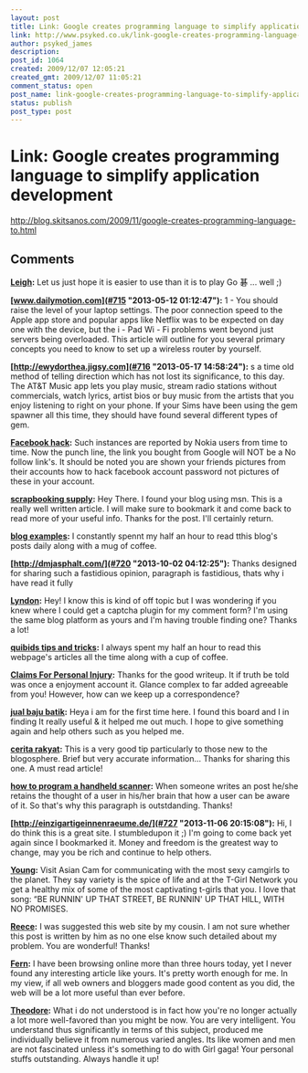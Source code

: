 ```yaml
---
layout: post
title: Link: Google creates programming language to simplify application development
link: http://www.psyked.co.uk/link-google-creates-programming-language-to-simplify-application-development/
author: psyked_james
description: 
post_id: 1064
created: 2009/12/07 12:05:21
created_gmt: 2009/12/07 11:05:21
comment_status: open
post_name: link-google-creates-programming-language-to-simplify-application-development
status: publish
post_type: post
---
```


# Link: Google creates programming language to simplify application development

<http://blog.skitsanos.com/2009/11/google-creates-programming-language-to.html>

## Comments

**[Leigh](#714 "2009-12-07 15:01:22"):** Let us just hope it is easier to use than it is to play Go 碁 ... well ;)

**[www.dailymotion.com](#715 "2013-05-12 01:12:47"):** 1 - You should raise the level of your laptop settings. The poor connection speed to the Apple app store and popular apps like Netflix was to be expected on day one with the device, but the i - Pad Wi - Fi problems went beyond just servers being overloaded. This article will outline for you several primary concepts you need to know to set up a wireless router by yourself.

**[http://ewydorthea.jigsy.com](#716 "2013-05-17 14:58:24"):** s a time old method of telling direction which has not lost its significance, to this day. The AT&T Music app lets you play music, stream radio stations without commercials, watch lyrics, artist bios or buy music from the artists that you enjoy listening to right on your phone. If your Sims have been using the gem spawner all this time, they should have found several different types of gem.

**[Facebook hack](#717 "2013-05-21 19:52:38"):** Such instances are reported by Nokia users from time to time. Now the punch line, the link you bought from Google will NOT be a No follow link's. It should be noted you are shown your friends pictures from their accounts how to hack facebook account password not pictures of these in your account.

**[scrapbooking supply](#718 "2013-08-23 09:38:18"):** Hey There. I found your blog using msn. This is a really well written article. I will make sure to bookmark it and come back to read more of your useful info. Thanks for the post. I'll certainly return.

**[blog examples](#719 "2013-09-22 07:40:43"):** I constantly spennt my half an hour to read tthis blog's posts daily along with a mug of coffee.

**[http://dmjasphalt.com/](#720 "2013-10-02 04:12:25"):** Thanks designed for sharing such a fastidious opinion, paragraph is fastidious, thats why i have read it fully

**[Lyndon](#721 "2013-10-02 04:12:52"):** Hey! I know this is kind of off topic but I was wondering if you knew where I could get a captcha plugin for my comment form? I'm using the same blog platform as yours and I'm having trouble finding one? Thanks a lot!

**[quibids tips and tricks](#722 "2013-10-09 09:11:28"):** I always spent my half an hour to read this webpage's articles all the time along with a cup of coffee.

**[Claims For Personal Injury](#723 "2013-10-12 05:22:36"):** Thanks for the good writeup. It if truth be told was once a enjoyment account it. Glance complex to far added agreeable from you! However, how can we keep up a correspondence?

**[jual baju batik](#724 "2013-10-17 19:26:49"):** Heya i am for the first time here. I found this board and I in finding It really useful & it helped me out much. I hope to give something again and help others such as you helped me.

**[cerita rakyat](#725 "2013-10-18 19:39:31"):** This is a very good tip particularly to those new to the blogosphere. Brief but very accurate information… Thanks for sharing this one. A must read article!

**[how to program a handheld scanner](#726 "2013-10-26 16:42:05"):** When someone writes an post he/she retains the thought of a user in his/her brain that how a user can be aware of it. So that's why this paragraph is outstdanding. Thanks!

**[http://einzigartigeinnenraeume.de/](#727 "2013-11-06 20:15:08"):** Hi, I do think this is a great site. I stumbledupon it ;) I'm going to come back yet again since I bookmarked it. Money and freedom is the greatest way to change, may you be rich and continue to help others.

**[Young](#728 "2013-12-10 01:07:56"):** Visit Asian Cam for communicating with the most sexy camgirls to the planet. They say variety is the spice of life and at the T-Girl Network you get a healthy mix of some of the most captivating t-girls that you. I love that song: “BE RUNNIN' UP THAT STREET, BE RUNNIN' UP THAT HILL, WITH NO PROMISES.

**[Reece](#729 "2013-12-15 00:06:52"):** I was suggested this web site by my cousin. I am not sure whether this post is written by him as no one else know such detailed about my problem. You are wonderful! Thanks!

**[Fern](#730 "2014-01-18 14:52:29"):** I have been browsing online more than three hours today, yet I never found any interesting article like yours. It's pretty worth enough for me. In my view, if all web owners and bloggers made good content as you did, the web will be a lot more useful than ever before.

**[Theodore](#731 "2014-01-25 01:46:25"):** What i do not understood is in fact how you're no longer actually a lot more well-favored than you might be now. You are very intelligent. You understand thus significantly in terms of this subject, produced me individually believe it from numerous varied angles. Its like women and men are not fascinated unless it's something to do with Girl gaga! Your personal stuffs outstanding. Always handle it up!

